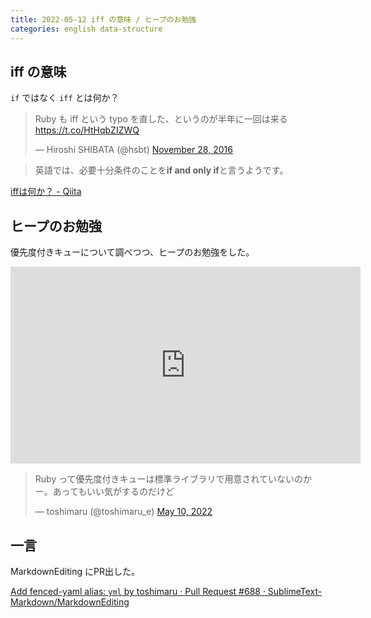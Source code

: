 ```yaml
---
title: 2022-05-12 iff の意味 / ヒープのお勉強
categories: english data-structure
---
```


## iff の意味

`if` ではなく `iff` とは何か？

<blockquote class="twitter-tweet"><p lang="ja" dir="ltr">Ruby も iff という typo を直した、というのが半年に一回は来る <a href="https://t.co/HtHqbZIZWQ">https://t.co/HtHqbZIZWQ</a></p>&mdash; Hiroshi SHIBATA (@hsbt) <a href="https://twitter.com/hsbt/status/803029203968851969?ref_src=twsrc%5Etfw">November 28, 2016</a></blockquote> <script async src="https://platform.twitter.com/widgets.js" charset="utf-8"></script>

> 英語では、必要十分条件のことを**if and only if**と言うようです。

[iffは何か？ - Qiita](https://qiita.com/ledsun/items/c46860c120419c7a4251)

## ヒープのお勉強

優先度付きキューについて調べつつ、ヒープのお勉強をした。

<iframe width="560" height="315" src="https://www.youtube.com/embed/pLIajuc31qk" title="YouTube video player" frameborder="0" allow="accelerometer; autoplay; clipboard-write; encrypted-media; gyroscope; picture-in-picture" allowfullscreen></iframe>

<blockquote class="twitter-tweet"><p lang="ja" dir="ltr">Ruby って優先度付きキューは標準ライブラリで用意されていないのかー。あってもいい気がするのだけど</p>&mdash; toshimaru (@toshimaru_e) <a href="https://twitter.com/toshimaru_e/status/1523911895329419265?ref_src=twsrc%5Etfw">May 10, 2022</a></blockquote> <script async src="https://platform.twitter.com/widgets.js" charset="utf-8"></script>

## 一言

MarkdownEditing にPR出した。

[Add fenced-yaml alias: `yml` by toshimaru · Pull Request #688 · SublimeText-Markdown/MarkdownEditing](https://github.com/SublimeText-Markdown/MarkdownEditing/pull/688)
